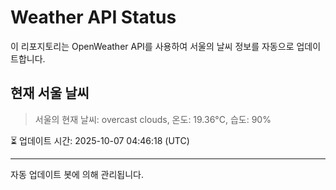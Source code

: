 
# Weather API Status

이 리포지토리는 OpenWeather API를 사용하여 서울의 날씨 정보를 자동으로 업데이트합니다.

## 현재 서울 날씨
> 서울의 현재 날씨: overcast clouds, 온도: 19.36°C, 습도: 90%

⏳ 업데이트 시간: 2025-10-07 04:46:18 (UTC)

---
자동 업데이트 봇에 의해 관리됩니다.
